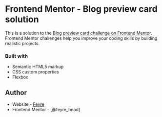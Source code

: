 # Frontend Mentor - Blog preview card solution

This is a solution to the [Blog preview card challenge on Frontend Mentor](https://www.frontendmentor.io/challenges/blog-preview-card-ckPaj01IcS). Frontend Mentor challenges help you improve your coding skills by building realistic projects. 

### Built with

- Semantic HTML5 markup
- CSS custom properties
- Flexbox


## Author

- Website - [Feyre](https://github.com/Feyre-head)
- Frontend Mentor - [@feyre_head]
